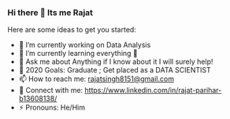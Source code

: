 ### Hi there 👋 Its me Rajat

Here are some ideas to get you started:

- 🔭 I’m currently working on Data Analysis
- 🌱 I’m currently learning everything 🤣
- 💬 Ask me about Anything if I know about it I will surely help!
- 🥅 2020 Goals: Graduate ; Get placed as a DATA SCIENTIST
- 📫 How to reach me: rajatsingh8151@gmail.com
- 🧬 Connect with me: https://www.linkedin.com/in/rajat-parihar-b13608138/
- ⚡ Pronouns: He/Him
